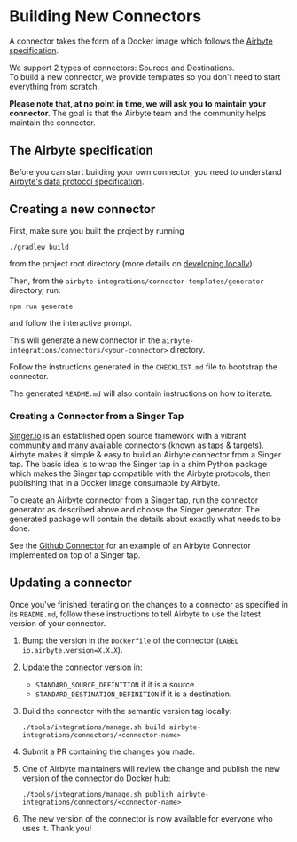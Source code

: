 # Building New Connectors

A connector takes the form of a Docker image which follows the [Airbyte specification](../../architecture/airbyte-specification.md).

We support 2 types of connectors: Sources and Destinations.  
To build a new connector, we provide templates so you don't need to start everything from scratch.

**Please note that, at no point in time, we will ask you to maintain your connector.** The goal is that the Airbyte team and the community helps maintain the connector.

## The Airbyte specification

Before you can start building your own connector, you need to understand [Airbyte's data protocol specification](../../architecture/airbyte-specification.md).

## Creating a new connector

First, make sure you built the project by running

```text
./gradlew build
```

from the project root directory \(more details on [developing locally](../developing-locally.md)\).

Then, from the `airbyte-integrations/connector-templates/generator` directory, run:

```text
npm run generate
```

and follow the interactive prompt.

This will generate a new connector in the `airbyte-integrations/connectors/<your-connector>` directory.

Follow the instructions generated in the `CHECKLIST.md` file to bootstrap the connector.

The generated `README.md` will also contain instructions on how to iterate.

### Creating a Connector from a Singer Tap

[Singer.io](http://singer.io/) is an established open source framework with a vibrant community and many available connectors \(known as taps & targets\). Airbyte makes it simple & easy to build an Airbyte connector from a Singer tap. The basic idea is to wrap the Singer tap in a shim Python package which makes the Singer tap compatible with the Airbyte protocols, then publishing that in a Docker image consumable by Airbyte.

To create an Airbyte connector from a Singer tap, run the connector generator as described above and choose the Singer generator. The generated package will contain the details about exactly what needs to be done.

See the [Github Connector](https://github.com/airbytehq/airbyte/tree/master/airbyte-integrations/connectors/source-github-singer) for an example of an Airbyte Connector implemented on top of a Singer tap.

## Updating a connector

Once you've finished iterating on the changes to a connector as specified in its `README.md`, follow these instructions to tell Airbyte to use the latest version of your connector.

1. Bump the version in the `Dockerfile` of the connector \(`LABEL io.airbyte.version=X.X.X`\).
2. Update the connector version in:
   * `STANDARD_SOURCE_DEFINITION` if it is a source
   * `STANDARD_DESTINATION_DEFINITION` if it is a destination.
3. Build the connector with the semantic version tag locally:

   ```text
   ./tools/integrations/manage.sh build airbyte-integrations/connectors/<connector-name>
   ```

4. Submit a PR containing the changes you made.
5. One of Airbyte maintainers will review the change and publish the new version of the connector do Docker hub:

   ```text
   ./tools/integrations/manage.sh publish airbyte-integrations/connectors/<connector-name>
   ```

6. The new version of the connector is now available for everyone who uses it. Thank you!

